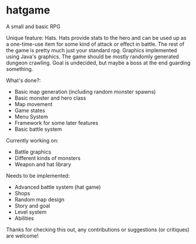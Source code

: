 # hatgame
A small and basic RPG

Unique feature: Hats. Hats provide stats to the hero and can be used up as a one-time-use item for some kind of attack or effect in battle.
The rest of the game is pretty much just your standard rpg. Graphics implemented using Java's graphics. The game should be mostly randomly generated dungeon crawling. Goal is undecided, but maybe a boss at the end guarding something.

What's done?:
- Basic map generation (including random monster spawns)
- Basic monster and hero class
- Map movement
- Game states
- Menu System
- Framework for some later features
- Basic battle system

Currently working on:
- Battle graphics
- Different kinds of monsters
- Weapon and hat library

Needs to be implemented:
- Advanced battle system (hat game)
- Shops
- Random map design
- Story and goal
- Level system
- Abilities

Thanks for checking this out, any contributions or suggestions (or critiques) are welcome!
